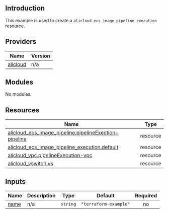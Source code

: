 ## Introduction

This example is used to create a `alicloud_ecs_image_pipeline_execution` resource.

<!-- BEGIN_TF_DOCS -->
## Providers

| Name | Version |
|------|---------|
| <a name="provider_alicloud"></a> [alicloud](#provider\_alicloud) | n/a |

## Modules

No modules.

## Resources

| Name | Type |
|------|------|
| [alicloud_ecs_image_pipeline.pipelineExection-pipeline](https://registry.terraform.io/providers/aliyun/alicloud/latest/docs/resources/ecs_image_pipeline) | resource |
| [alicloud_ecs_image_pipeline_execution.default](https://registry.terraform.io/providers/aliyun/alicloud/latest/docs/resources/ecs_image_pipeline_execution) | resource |
| [alicloud_vpc.pipelineExecution-vpc](https://registry.terraform.io/providers/aliyun/alicloud/latest/docs/resources/vpc) | resource |
| [alicloud_vswitch.vs](https://registry.terraform.io/providers/aliyun/alicloud/latest/docs/resources/vswitch) | resource |

## Inputs

| Name | Description | Type | Default | Required |
|------|-------------|------|---------|:--------:|
| <a name="input_name"></a> [name](#input\_name) | n/a | `string` | `"terraform-example"` | no |
<!-- END_TF_DOCS -->
